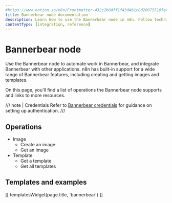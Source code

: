 ```yaml
---
#https://www.notion.so/n8n/Frontmatter-432c2b8dff1f43d4b1c8d20075510fe4
title: Bannerbear node documentation
description: Learn how to use the Bannerbear node in n8n. Follow technical documentation to integrate Bannerbear node into your workflows.
contentType: [integration, reference]
---
```


# Bannerbear node

Use the Bannerbear node to automate work in Bannerbear, and integrate Bannerbear with other applications. n8n has built-in support for a wide range of Bannerbear features, including creating and getting images and templates.

On this page, you'll find a list of operations the Bannerbear node supports and links to more resources.

/// note | Credentials
Refer to [Bannerbear credentials](/integrations/builtin/credentials/bannerbear/) for guidance on setting up authentication. 
///

## Operations

* Image
    * Create an image
    * Get an image
* Template
    * Get a template
    * Get all templates

## Templates and examples

<!-- see https://www.notion.so/n8n/Pull-in-templates-for-the-integrations-pages-37c716837b804d30a33b47475f6e3780 -->
[[ templatesWidget(page.title, 'bannerbear') ]]
